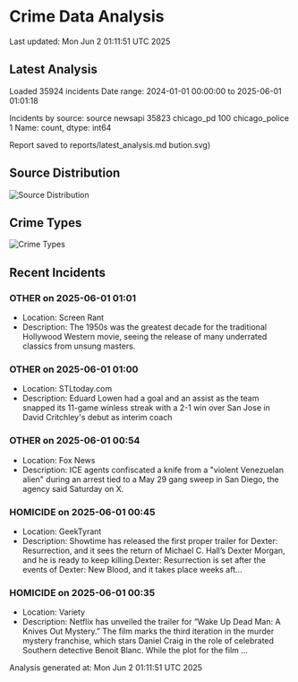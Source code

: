 # Crime Data Analysis
Last updated: Mon Jun  2 01:11:51 UTC 2025

## Latest Analysis

Loaded 35924 incidents
Date range: 2024-01-01 00:00:00 to 2025-06-01 01:01:18

Incidents by source:
source
newsapi           35823
chicago_pd          100
chicago_police        1
Name: count, dtype: int64

Report saved to reports/latest_analysis.md
bution.svg)

## Source Distribution
![Source Distribution](images/source_distribution.svg)

## Crime Types
![Crime Types](images/crime_types.svg)

## Recent Incidents

### OTHER on 2025-06-01 01:01
- Location: Screen Rant
- Description: The 1950s was the greatest decade for the traditional Hollywood Western movie, seeing the release of many underrated classics from unsung masters.


### OTHER on 2025-06-01 01:00
- Location: STLtoday.com
- Description: Eduard Lowen had a goal and an assist as the team snapped its 11-game winless streak with a 2-1 win over San Jose in David Critchley's debut as interim coach


### OTHER on 2025-06-01 00:54
- Location: Fox News
- Description: ICE agents confiscated a knife from a "violent Venezuelan alien" during an arrest tied to a May 29 gang sweep in San Diego, the agency said Saturday on X.


### HOMICIDE on 2025-06-01 00:45
- Location: GeekTyrant
- Description: Showtime has released the first proper trailer for Dexter: Resurrection, and it sees the return of Michael C. Hall’s Dexter Morgan, and he is ready to keep killing.Dexter: Resurrection is set after the events of Dexter: New Blood, and it takes place weeks aft…


### HOMICIDE on 2025-06-01 00:35
- Location: Variety
- Description: Netflix has unveiled the trailer for “Wake Up Dead Man: A Knives Out Mystery.” The film marks the third iteration in the murder mystery franchise, which stars Daniel Craig in the role of celebrated Southern detective Benoit Blanc. While the plot for the film …

Analysis generated at: Mon Jun  2 01:11:51 UTC 2025

